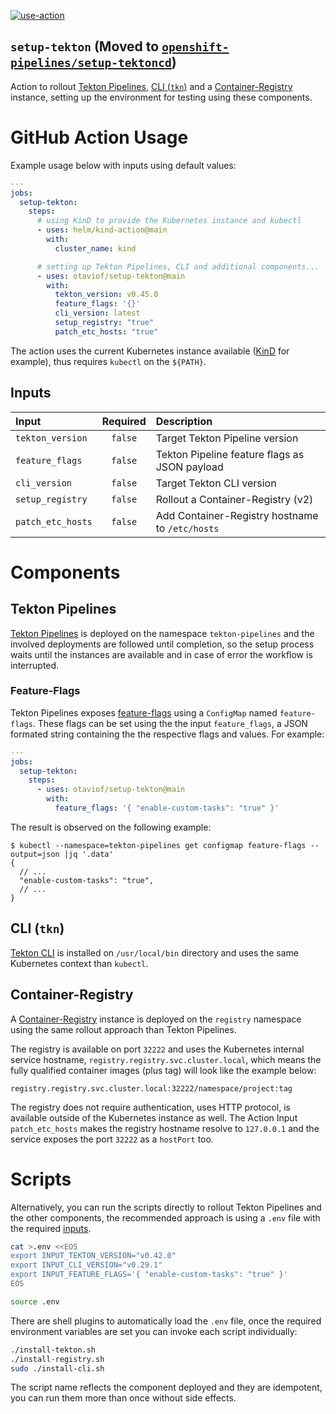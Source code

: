 [![use-action](https://github.com/otaviof/setup-tekton/actions/workflows/use-action.yaml/badge.svg)](https://github.com/otaviof/setup-tekton/actions/workflows/use-action.yaml)

`setup-tekton` (Moved to [`openshift-pipelines/setup-tektoncd`][newRepo])
-------------------------------------------------------------------------

Action to rollout [Tekton Pipelines][githubTektonPipeline], [CLI (`tkn`)][githubTektonCLI] and a [Container-Registry][containerRegistry] instance, setting up the environment for testing using these components.

# GitHub Action Usage

Example usage below with inputs using default values:

```yaml
---
jobs:
  setup-tekton:
    steps:
      # using KinD to provide the Kubernetes instance and kubectl
      - uses: helm/kind-action@main
        with:
          cluster_name: kind

      # setting up Tekton Pipelines, CLI and additional components...
      - uses: otaviof/setup-tekton@main
        with:
          tekton_version: v0.45.0
          feature_flags: '{}'
          cli_version: latest
          setup_registry: "true"
          patch_etc_hosts: "true"
```

The action uses the current Kubernetes instance available ([KinD][sigsKinD] for example), thus requires `kubectl` on the `${PATH}`.

## Inputs

| Input               | Required | Description                                     |
|:--------------------|:--------:|:------------------------------------------------|
| `tekton_version`    | `false`  | Target Tekton Pipeline version                  |
| `feature_flags`     | `false`  | Tekton Pipeline feature flags as JSON payload   |
| `cli_version`       | `false`  | Target Tekton CLI version                       |
| `setup_registry`    | `false`  | Rollout a Container-Registry (v2)               |
| `patch_etc_hosts`   | `false`  | Add Container-Registry hostname to `/etc/hosts` |

# Components

## Tekton Pipelines

[Tekton Pipelines][githubTektonPipeline] is deployed on the namespace `tekton-pipelines` and the involved deployments are followed until completion, so the setup process waits until the instances are available and in case of error the workflow is interrupted.

### Feature-Flags

Tekton Pipelines exposes [feature-flags][githubTektonFeatureFlags] using a `ConfigMap` named `feature-flags`. These flags can be set using the the input `feature_flags`, a JSON formated string containing the the respective flags and values. For example:

```yaml
---
jobs:
  setup-tekton:
    steps:
      - uses: otaviof/setup-tekton@main
        with:
          feature_flags: '{ "enable-custom-tasks": "true" }'
```

The result is observed on the following example:

```
$ kubectl --namespace=tekton-pipelines get configmap feature-flags --output=json |jq '.data'
{
  // ...
  "enable-custom-tasks": "true",
  // ...
}
```

## CLI (`tkn`)

[Tekton CLI][githubTektonCLI] is installed on `/usr/local/bin` directory and uses the same Kubernetes context than `kubectl`.

## Container-Registry

A [Container-Registry][containerRegistry] instance is deployed on the `registry` namespace using the same rollout approach than Tekton Pipelines.

The registry is available on port `32222` and uses the Kubernetes internal service hostname, `registry.registry.svc.cluster.local`, which means the fully qualified container images (plus tag) will look like the example below:

```text
registry.registry.svc.cluster.local:32222/namespace/project:tag
```

The registry does not require authentication, uses HTTP protocol, is available outside of the Kubernetes instance as well. The Action Input `patch_etc_hosts` makes the registry hostname resolve to `127.0.0.1` and the service exposes the port `32222` as a `hostPort` too.

# Scripts

Alternatively, you can run the scripts directly to rollout Tekton Pipelines and the other components, the recommended approach is using a `.env` file with the required [inputs](./inputs.sh).

```bash
cat >.env <<EOS
export INPUT_TEKTON_VERSION="v0.42.0"
export INPUT_CLI_VERSION="v0.29.1"
export INPUT_FEATURE_FLAGS='{ "enable-custom-tasks": "true" }'
EOS

source .env
```

There are shell plugins to automatically load the `.env` file, once the required environment variables are set you can invoke each script individually:

```bash
./install-tekton.sh
./install-registry.sh
sudo ./install-cli.sh
```

The script name reflects the component deployed and they are idempotent, you can run them more than once without side effects.

[containerRegistry]: https://docs.docker.com/registry/spec/api/
[githubTektonCLI]: https://github.com/tektoncd/cli
[githubTektonFeatureFlags]: https://github.com/tektoncd/pipeline/blob/main/config/config-feature-flags.yaml
[githubTektonPipeline]: https://github.com/tektoncd/pipeline
[sigsKinD]: https://kind.sigs.k8s.io
[newRepo]: https://github.com/openshift-pipelines/setup-tektoncd